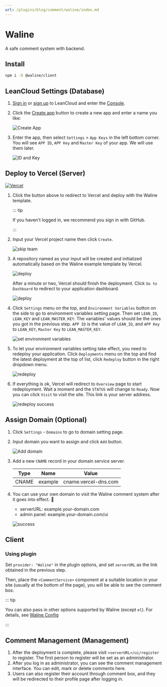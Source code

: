 ```yaml
---
url: /plugins/blog/comment/waline/index.md
---
```

# Waline

A safe comment system with backend.

## Install

```bash
npm i -D @waline/client
```

## LeanCloud Settings (Database)

1. [Sign in](https://console.leancloud.app/login) or [sign up](https://console.leancloud.app/register) to LeanCloud and enter the [Console](https://console.leancloud.app/apps).

2. Click the [Create app](https://console.leancloud.app/apps) button to create a new app and enter a name you like:

   ![Create App](./assets/leancloud-app-1.jpg)

3. Enter the app, then select `Settings` > `App Keys` in the left bottom corner. You will see `APP ID`, `APP Key` and `Master Key` of your app. We will use them later.

   ![ID and Key](./assets/leancloud-app-2.jpg)

## Deploy to Vercel (Server)

[![Vercel](https://vercel.com/button)](https://vercel.com/new/clone?repository-url=https%3A%2F%2Fgithub.com%2Fwalinejs%2Fwaline%2Ftree%2Fmain%2Fexample)

1. Click the button above to redirect to Vercel and deploy with the Waline template.

   ::: tip

   If you haven't logged in, we recommend you sign in with GitHub.

   :::

2. Input your Vercel project name then click `Create`.

   ![skip team](/images/comment/vercel-2.png)

3. A repository named as your input will be created and initialized automatically based on the Waline example template by Vercel.

   ![deploy](/images/comment/vercel-3.png)

   After a minute or two, Vercel should finish the deployment. Click `Go to Dashboard` to redirect to your application dashboard.

   ![deploy](/images/comment/vercel-4.png)

4. Click `Settings` menu on the top, and `Environment Variables` button on the side to go to environment variables setting page. Then set `LEAN_ID`, `LEAN_KEY` and `LEAN_MASTER_KEY`. The variables' values should be the ones you got in the previous step. `APP ID` is the value of `LEAN_ID`, and `APP Key` to `LEAN_KEY`, `Master Key` to `LEAN_MASTER_KEY`.

   ![set environment variables](/images/comment/vercel-5.png)

5. To let your environment variables setting take effect, you need to redeploy your application. Click `Deployments` menu on the top and find the latest deployment at the top of list, click `Redeploy` button in the right dropdown menu.

   ![redeploy](/images/comment/vercel-6.png)

6. If everything is ok, Vercel will redirect to `Overview` page to start redeployment. Wait a moment and the `STATUS` will change to `Ready`. Now you can click `Visit` to visit the site. This link is your server address.

   ![redeploy success](/images/comment/vercel-7.png)

## Assign Domain (Optional)

1. Click `Settings` - `Domains` to go to domain setting page.

2. Input domain you want to assign and click `Add` button.

   ![Add domain](/images/comment/vercel-8.png)

3. Add a new `CNAME` record in your domain service server.

   | Type  | Name    | Value                |
   | ----- | ------- | -------------------- |
   | CNAME | example | cname.vercel-dns.com |

4. You can use your own domain to visit the Waline comment system after it goes into effect. :tada:

   * serverURL: example.your-domain.com
   * admin panel: example.your-domain.com/ui

   ![success](/images/comment/vercel-9.png)

## Client

### Using plugin

Set `provider: "Waline"` in the plugin options, and set `serverURL` as the link obtained in the previous step.

Then, place the `<CommentService>` component at a suitable location in your site (usually at the bottom of the page), you will be able to see the comment box.

::: tip

You can also pass in other options supported by Waline (except `el`). For details, see [Waline Config](config.md)

:::

## Comment Management (Management)

1. After the deployment is complete, please visit `<serverURL>/ui/register` to register. The first person to register will be set as an administrator.
2. After you log in as administrator, you can see the comment management interface. You can edit, mark or delete comments here.
3. Users can also register their account through comment box, and they will be redirected to their profile page after logging in.
